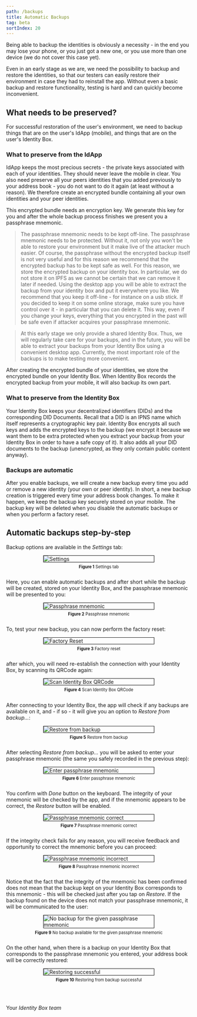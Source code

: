 ```yaml
---
path: /backups
title: Automatic Backups
tag: beta
sortIndex: 20
---
```


Being able to backup the identities is obviously a necessity - in the end you may lose your phone, or you just got a new one, or you use more than one device (we do not cover this case yet).

Even in an early stage as we are, we need the possibility to backup and restore the identities, so that our testers can easily restore their environment in case they had to reinstall the app. Without even a basic backup and restore functionality, testing is hard and can quickly become inconvenient.

## What needs to be preserved?

For successful restoration of the user's environment, we need to backup things that are on the user's IdApp (mobile), and things that are on the user's Identity Box.

### What to preserve from the IdApp

IdApp keeps the most precious secrets - the private keys associated with each of your identities. They should never leave the mobile in clear. You also need preserve all your peers identities that you added previously to your address book - you do not want to do it again (at least without a reason). We therefore create an encrypted bundle containing all your own identities and your peer identities.

This encrypted bundle needs an encryption key. We generate this key for you and after the whole backup process finishes we present you a passphrase mnemonic.

> The passphrase mnemonic needs to be kept off-line. The passphrase mnemonic needs to be protected. Without it, not only you won't be able to restore your environment but it make live of the attacker much easier. Of course, the passphrase without the encrypted backup itself is not very useful and for this reason we recommend that the encrypted backup has to be kept safe as well. For this reason, we store the encrypted backup on your identity box. In particular, we do not store it on IPFS as we cannot be certain that we can remove it later if needed. Using the desktop app you will be able to extract the backup from your identity box and put it everywhere you like. We recommend that you keep it off-line - for instance on a usb stick. If you decided to keep it on some online storage, make sure you have control over it - in particular that you can delete it. This way, even if you change your keys, everything that you encrypted in the past will be safe even if attacker acquires your passphrase mnemonic.

> At this early stage we only provide a shared Identity Box. Thus, we will regularly take care for your backups, and in the future, you will be able to extract your backups from your Identity Box using a convenient desktop app. Currently, the most important role of the backups is to make testing more convenient.

After creating the encrypted bundle of your identities, we store the encrypted bundle on your Identity Box.
When Identity Box records the encrypted backup from your mobile, it will also backup its own part.

### What to preserve from the Identity Box

Your Identity Box keeps your decentralized identifiers (DIDs) and the corresponding DID Documents. Recall that a DID is an IPNS name which itself represents a cryptographic key pair. Identity Box encrypts all such keys and adds the encrypted keys to the backup (we encrypt it because we want them to be extra protected when you extract your backup from your Identity Box in order to have a safe copy of it). It also adds all your DID documents to the backup (unencrypted, as they only contain public content anyway).

### Backups are automatic

After you enable backups, we will create a new backup every time you add or remove a new identity (your own or peer identity). In short, a new backup creation is triggered every time your address book changes. To make it happen, we keep the backup key securely stored on your mobile. The backup key will be deleted when you disable the automatic backups or when you perform a factory reset.

## Automatic backups step-by-step

Backup options are available in the _Settings_ tab:

<a id="figure-1"></a> 
<div class="flex-wrap">
<div class="bordered-content-300">
  <img alt="Settings" src="assets/AutomaticBackups-assets/Settings.png" />
</div>
<p class="figure-title"><b>Figure 1</b> Settings tab</p>
</div>

Here, you can enable automatic backups and after short while the backup will be created, stored on your Identity Box, and the passphrase mnemonic will be presented to you:

<a id="figure-2"></a> 
<div class="flex-wrap">
<div class="bordered-content-300">
  <img alt="Passphrase mnemonic" src="assets/AutomaticBackups-assets/Mnemonic.png" />
</div>
<p class="figure-title"><b>Figure 2</b> Passphrase mnemonic</p>
</div>

To, test your new backup, you can now perform the factory reset:

<a id="figure-3"></a> 
<div class="flex-wrap">
<div class="bordered-content-300">
  <img alt="Factory Reset" src="assets/AutomaticBackups-assets/Reset.png" />
</div>
<p class="figure-title"><b>Figure 3</b> Factory reset</p>
</div>

after which, you will need re-establish the connection with your Identity Box, by scanning its QRCode again:

<a id="figure-4"></a> 
<div class="flex-wrap">
<div class="bordered-content-300">
  <img alt="Scan Identity Box QRCode" src="assets/AutomaticBackups-assets/ScanIdBox.png" />
</div>
<p class="figure-title"><b>Figure 4</b> Scan Identity Box QRCode</p>
</div>

After connecting to your Identity Box, the app will check if any backups are available on it, and - if so - it will give you an option to _Restore from backup..._:

<a id="figure-5"></a> 
<div class="flex-wrap">
<div class="bordered-content-300">
  <img alt="Restore from backup" src="assets/AutomaticBackups-assets/RestoreFromBackup.png" />
</div>
<p class="figure-title"><b>Figure 5</b> Restore from backup</p>
</div>

After selecting _Restore from backup..._ you will be asked to enter your passphrase mnemonic (the same you safely recorded in the previous step):

<a id="figure-6"></a> 
<div class="flex-wrap">
<div class="bordered-content-300">
  <img alt="Enter passphrase mnemonic" src="assets/AutomaticBackups-assets/EnterMnemonic.png" />
</div>
<p class="figure-title"><b>Figure 6</b> Enter passphrase mnemonic</p>
</div>

You confirm with _Done_ button on the keyboard. The integrity of your mnemonic will be checked by the app, and if the mnemonic appears to be correct, the _Restore_ button will be enabled.

<a id="figure-7"></a> 
<div class="flex-wrap">
<div class="bordered-content-300">
  <img alt="Passphrase mnemonic correct" src="assets/AutomaticBackups-assets/MnemonicCorrect.png" />
</div>
<p class="figure-title"><b>Figure 7</b> Passphrase mnemonic correct</p>
</div>

If the integrity check fails for any reason, you will receive feedback and opportunity to correct the mnemonic before you can proceed:

<a id="figure-8"></a> 
<div class="flex-wrap">
<div class="bordered-content-300">
  <img alt="Passphrase mnemonic incorrect" src="assets/AutomaticBackups-assets/MnemonicIncorrect.png" />
</div>
<p class="figure-title"><b>Figure 8</b> Passphrase mnemonic incorrect</p>
</div>

Notice that the fact that the integrity of the mnemonic has been confirmed does not mean that the backup kept on your Identity Box corresponds to this mnemonic - this will be checked just after you tap on _Restore_. If the backup found on the device does not match your passphrase mnemonic, it will be communicated to the user:

<a id="figure-9"></a> 
<div class="flex-wrap">
<div class="bordered-content-300">
  <img alt="No backup for the given passphrase mnemonic" src="assets/AutomaticBackups-assets/SomethingWrong.png" />
</div>
<p class="figure-title"><b>Figure 9</b> No backup available for the given passphrase mnemonic</p>
</div>

On the other hand, when there is a backup on your Identity Box that corresponds to the passphrase mnemonic you entered, your address book will be correctly restored:

<a id="figure-10"></a> 
<div class="flex-wrap">
<div class="bordered-content-300">
  <img alt="Restoring successful" src="assets/AutomaticBackups-assets/RestoringSuccess.png" />
</div>
<p class="figure-title"><b>Figure 10</b> Restoring from backup successful</p>
</div>

<br/><br/>
Your *Identity Box team*

<style scoped>
.scrollable {
  width: 100%;
  overflow-x: auto;
}
.flex-wrap {
  display:flex;
  flex-flow:column;
  justify-content:center;
  align-items: center;
}
@media (max-width: 650px) {
  .responsive {
    align-items: flex-start;
  }  
}
.figure-title {
  font-size: 0.8em;
  margin-top: 5px;
}
.bordered-content-600 {
  width: 600px;
  border: 1px solid black;
}
.bordered-content-300 {
  width: 300px;
  border: 1px solid black;
}
</style>
